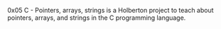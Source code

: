 0x05 C - Pointers, arrays, strings is a Holberton project to teach about pointers, arrays, and strings in the C programming language.
